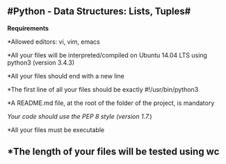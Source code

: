 #Python - Data Structures: Lists, Tuples#
---

**Requirements**

*Allowed editors: vi, vim, emacs

*All your files will be interpreted/compiled on Ubuntu 14.04 LTS using python3 (version 3.4.3)

*All your files should end with a new line

*The first line of all your files should be exactly #!/usr/bin/python3

*A README.md file, at the root of the folder of the project, is mandatory

*Your code should use the PEP 8 style (version 1.7.*)

*All your files must be executable

*The length of your files will be tested using wc
---